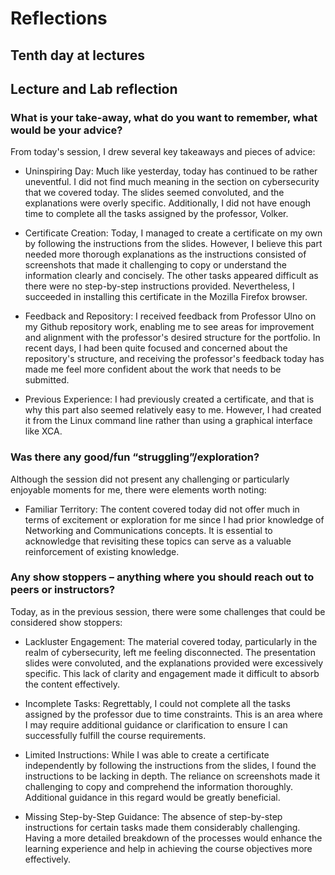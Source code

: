 # Reflections

## Tenth day at lectures

## Lecture and Lab reflection

### What is your take-away, what do you want to remember, what would be your advice?

From today's session, I drew several key takeaways and pieces of advice:

  * Uninspiring Day: Much like yesterday, today has continued to be rather uneventful. I did not find much meaning in the section on cybersecurity that we covered today. The slides seemed convoluted, and the explanations were overly specific. Additionally, I did not have enough time to complete all the tasks assigned by the professor, Volker.

  * Certificate Creation: Today, I managed to create a certificate on my own by following the instructions from the slides. However, I believe this part needed more thorough explanations as the instructions consisted of screenshots that made it challenging to copy or understand the information clearly and concisely. The other tasks appeared difficult as there were no step-by-step instructions provided. Nevertheless, I succeeded in installing this certificate in the Mozilla Firefox browser.

  * Feedback and Repository: I received feedback from Professor Ulno on my Github repository work, enabling me to see areas for improvement and alignment with the professor's desired structure for the portfolio. In recent days, I had been quite focused and concerned about the repository's structure, and receiving the professor's feedback today has made me feel more confident about the work that needs to be submitted.

  * Previous Experience: I had previously created a certificate, and that is why this part also seemed relatively easy to me. However, I had created it from the Linux command line rather than using a graphical interface like XCA.


### Was there any good/fun “struggling”/exploration?

Although the session did not present any challenging or particularly enjoyable moments for me, there were elements worth noting:

  * Familiar Territory: The content covered today did not offer much in terms of excitement or exploration for me since I had prior knowledge of Networking and Communications concepts. It is essential to acknowledge that revisiting these topics can serve as a valuable reinforcement of existing knowledge.

### Any show stoppers – anything where you should reach out to peers or instructors?

Today, as in the previous session, there were some challenges that could be considered show stoppers:

  * Lackluster Engagement: The material covered today, particularly in the realm of cybersecurity, left me feeling disconnected. The presentation slides were convoluted, and the explanations provided were excessively specific. This lack of clarity and engagement made it difficult to absorb the content effectively.

  * Incomplete Tasks: Regrettably, I could not complete all the tasks assigned by the professor due to time constraints. This is an area where I may require additional guidance or clarification to ensure I can successfully fulfill the course requirements.

  * Limited Instructions: While I was able to create a certificate independently by following the instructions from the slides, I found the instructions to be lacking in depth. The reliance on screenshots made it challenging to copy and comprehend the information thoroughly. Additional guidance in this regard would be greatly beneficial.

  * Missing Step-by-Step Guidance: The absence of step-by-step instructions for certain tasks made them considerably challenging. Having a more detailed breakdown of the processes would enhance the learning experience and help in achieving the course objectives more effectively.
